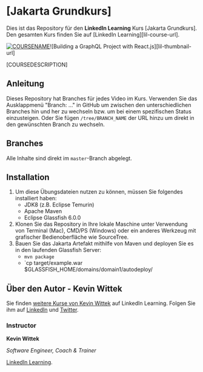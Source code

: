 # [Jakarta Grundkurs]

Dies ist das Repository für den **LinkedIn Learning** Kurs [Jakarta Grundkurs]. Den gesamten Kurs finden Sie auf [LinkedIn Learning][lil-course-url].

[![COURSENAME](COURSEIMAGE)](LICOURSEURL)![Building a GraphQL Project with React.js][lil-thumbnail-url] 

[COURSEDESCRIPTION]

## Anleitung

Dieses Repository hat Branches für jedes Video im Kurs. Verwenden Sie das Ausklappmenü "Branch: ..." in GitHub um zwischen den unterschiedlichen Branches hin und her zu wechseln bzw. um bei einem spezifischen Status einzusteigen. Oder Sie fügen `/tree/BRANCH_NAME` der URL hinzu um direkt in den gewünschten Branch zu wechseln.

## Branches
Alle Inhalte sind direkt im `master`-Branch abgelegt.

## Installation

1. Um diese Übungsdateien nutzen zu können, müssen Sie folgendes installiert haben:
   - JDK8 (z.B. Eclipse Temurin)
   - Apache Maven
   - Eclipse Glassfish 6.0.0
2. Klonen Sie das Repository in Ihre lokale Maschine unter Verwendung von Terminal (Mac), CMD/PS (Windows) oder ein anderes Werkzeug mit grafischer Bedienoberfläche wie SourceTree.
3. Bauen Sie das Jakarta Artefakt mithilfe von Maven und deployen Sie es in den laufenden Glassfish Server:
   - `mvn package`
   - `cp target/example.war $GLASSFISH_HOME/domains/domain1/autodeploy/   

## Über den Autor - Kevin Wittek
Sie finden [weitere Kurse von Kevin Wittek](https://www.linkedin.com/learning/instructors/kevin-wittek) auf LinkedIn Learning. Folgen Sie ihm auf [LinkedIn](https://www.linkedin.com/in/kevin-wittek?trk=lil_instructor) und [Twitter](https://twitter.com/kiview). 

### Instructor

**Kevin Wittek**

_Software Engineer, Coach & Trainer_

[LinkedIn Learning](https://www.linkedin.com/learning/instructors/kevin-wittek).
